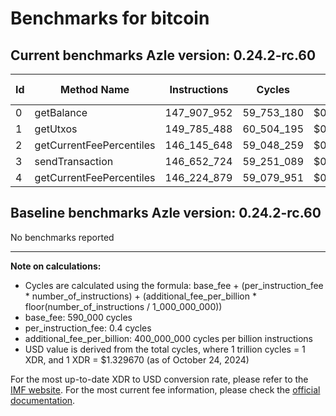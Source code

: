 # Benchmarks for bitcoin

## Current benchmarks Azle version: 0.24.2-rc.60

| Id  | Method Name              | Instructions | Cycles     | USD           | USD/Million Calls |
| --- | ------------------------ | ------------ | ---------- | ------------- | ----------------- |
| 0   | getBalance               | 147_907_952  | 59_753_180 | $0.0000794520 | $79.45            |
| 1   | getUtxos                 | 149_785_488  | 60_504_195 | $0.0000804506 | $80.45            |
| 2   | getCurrentFeePercentiles | 146_145_648  | 59_048_259 | $0.0000785147 | $78.51            |
| 3   | sendTransaction          | 146_652_724  | 59_251_089 | $0.0000787844 | $78.78            |
| 4   | getCurrentFeePercentiles | 146_224_879  | 59_079_951 | $0.0000785568 | $78.55            |

## Baseline benchmarks Azle version: 0.24.2-rc.60

No benchmarks reported

---

**Note on calculations:**

-   Cycles are calculated using the formula: base_fee + (per_instruction_fee \* number_of_instructions) + (additional_fee_per_billion \* floor(number_of_instructions / 1_000_000_000))
-   base_fee: 590_000 cycles
-   per_instruction_fee: 0.4 cycles
-   additional_fee_per_billion: 400_000_000 cycles per billion instructions
-   USD value is derived from the total cycles, where 1 trillion cycles = 1 XDR, and 1 XDR = $1.329670 (as of October 24, 2024)

For the most up-to-date XDR to USD conversion rate, please refer to the [IMF website](https://www.imf.org/external/np/fin/data/rms_sdrv.aspx).
For the most current fee information, please check the [official documentation](https://internetcomputer.org/docs/current/developer-docs/gas-cost#execution).
